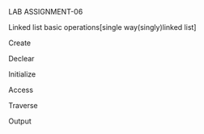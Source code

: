 LAB ASSIGNMENT-06

Linked list basic operations[single way(singly)linked list]

Create

Declear

Initialize

Access

Traverse

Output

